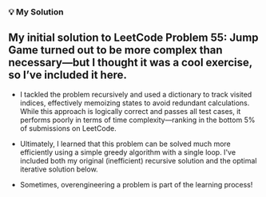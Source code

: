 ### 💡 My Solution
## My initial solution to LeetCode Problem 55: Jump Game turned out to be more complex than necessary—but I thought it was a cool exercise, so I’ve included it here.

- I tackled the problem recursively and used a dictionary to track visited indices, effectively memoizing states to avoid redundant calculations. While this approach is logically correct and passes all test cases, it performs poorly in terms of time complexity—ranking in the bottom 5% of submissions on LeetCode.

- Ultimately, I learned that this problem can be solved much more efficiently using a simple greedy algorithm with a single loop. I've included both my original (inefficient) recursive solution and the optimal iterative solution below.

- Sometimes, overengineering a problem is part of the learning process!

